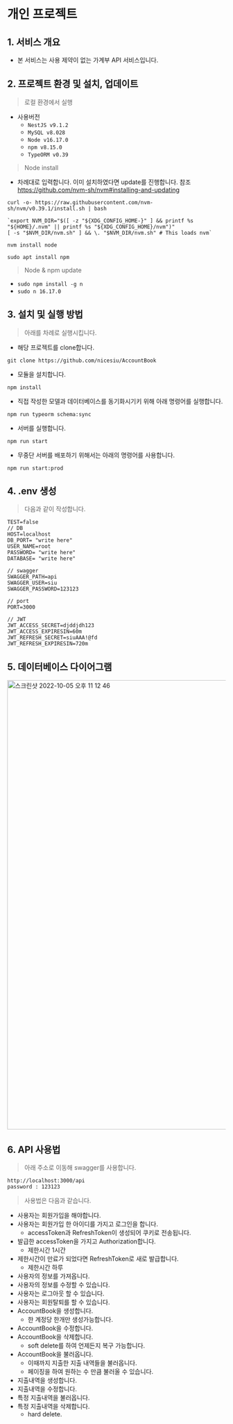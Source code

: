 # 개인 프로젝트
## 1. 서비스 개요
- 본 서비스는 사용 제약이 없는 가계부 API 서비스입니다.
## 2. 프로젝트 환경 및 설치, 업데이트
> 로컬 환경에서 실행
- 사용버전
  - `NestJS v9.1.2`
  - `MySQL v8.028`
  - `Node v16.17.0`
  - `npm v8.15.0`
  - `TypeORM v0.39`
> Node install
- 차례대로 입력합니다. 이미 설치하였다면 update를 진행합니다. 참조 https://github.com/nvm-sh/nvm#installing-and-updating
```
curl -o- https://raw.githubusercontent.com/nvm-sh/nvm/v0.39.1/install.sh | bash
```
```
`export NVM_DIR="$([ -z "${XDG_CONFIG_HOME-}" ] && printf %s "${HOME}/.nvm" || printf %s "${XDG_CONFIG_HOME}/nvm")"
[ -s "$NVM_DIR/nvm.sh" ] && \. "$NVM_DIR/nvm.sh" # This loads nvm`
```
```
nvm install node
```
```
sudo apt install npm
```
> Node & npm update
- `sudo npm install -g n`
- `sudo n 16.17.0`

## 3. 설치 및 실행 방법
> 아래를 차례로 실행시킵니다.
- 해당 프로젝트를 clone합니다.
```
git clone https://github.com/nicesiu/AccountBook
```
- 모듈을 설치합니다.
```
npm install
```
- 직접 작성한 모델과 데이터베이스를 동기화시기키 위해 아래 명령어를 실행합니다.
```
npm run typeorm schema:sync
```
- 서버를 실행합니다.
```
npm run start
```
- 무중단 서버를 배포하기 위해서는 아래의 명령어를 사용합니다.
```
npm run start:prod
```

## 4. .env 생성
> 다음과 같이 작성합니다.
```
TEST=false
// DB
HOST=localhost
DB_PORT= "write here"
USER_NAME=root
PASSWORD= "write here"
DATABASE= "write here"

// swagger
SWAGGER_PATH=api
SWAGGER_USER=siu
SWAGGER_PASSWORD=123123

// port
PORT=3000

// JWT
JWT_ACCESS_SECRET=djddjdh123
JWT_ACCESS_EXPIRESIN=60m
JWT_REFRESH_SECRET=siuAAA!@fd
JWT_REFRESH_EXPIRESIN=720m
```

## 5. 데이터베이스 다이어그램
<img width="1035" alt="스크린샷 2022-10-05 오후 11 12 46" src="https://user-images.githubusercontent.com/87293880/194082236-c509b71e-8ebd-4baf-a5a1-2ae66fc624bd.png">


## 6. API 사용법
> 아래 주소로 이동해 swagger를 사용합니다.
```
http://localhost:3000/api
password : 123123
```
> 사용법은 다음과 같습니다.
- 사용자는 회원가입을 해야합니다.   
- 사용자는 회원가입 한 아이디를 가지고 로그인을 합니다.
  - accessToken과 RefreshToken이 생성되어 쿠키로 전송됩니다.   
- 발급한 accessToken을 가지고 Authorization합니다.
  - 제한시간 1시간
- 제한시간이 만료가 되었다면 RefreshToken로 새로 발급합니다.   
  - 제한시간 하루
- 사용자의 정보를 가져옵니다.   
- 사용자의 정보를 수정할 수 있습니다.   
- 사용자는 로그아웃 할 수 있습니다.   
- 사용자는 회원탈퇴를 할 수 있습니다.   
- AccountBook을 생성합니다.
  - 한 계정당 한개만 생성가능합니다.   
- AccountBook을 수정합니다.   
- AccountBook을 삭제합니다.
  - soft delete를 하여 언제든지 복구 가능합니다.   
- AccountBook을 불러옵니다.
  - 이때까지 지출한 지출 내역들을 불러옵니다.
  - 페이징을 하여 원하는 수 만큼 불러올 수 있습니다.   
- 지출내역을 생성합니다.   
- 지출내역을 수정합니다.   
- 특정 지출내역을 불러옵니다.   
- 특정 지출내역을 삭제합니다.
  - hard delete.  



